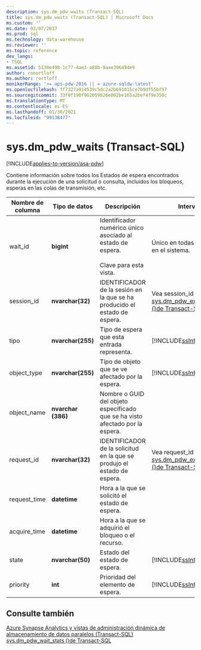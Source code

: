 ```yaml
---
description: sys.dm_pdw_waits (Transact-SQL)
title: sys.dm_pdw_waits (Transact-SQL) | Microsoft Docs
ms.custom: ''
ms.date: 03/07/2017
ms.prod: sql
ms.technology: data-warehouse
ms.reviewer: ''
ms.topic: reference
dev_langs:
- TSQL
ms.assetid: 5130e498-1c77-4ae3-a80b-9aae396494e9
author: ronortloff
ms.author: rortloff
monikerRange: '>= aps-pdw-2016 || = azure-sqldw-latest'
ms.openlocfilehash: ff7327a914539c5dc2a2b691015ce7b9df55bf97
ms.sourcegitcommit: 33f0f190f962059826e002be165a2bef4f9e350c
ms.translationtype: MT
ms.contentlocale: es-ES
ms.lasthandoff: 01/30/2021
ms.locfileid: "99138477"
---
```

# <a name="sysdm_pdw_waits-transact-sql"></a>sys.dm_pdw_waits (Transact-SQL)
[!INCLUDE[applies-to-version/asa-pdw](../../includes/applies-to-version/asa-pdw.md)]

  Contiene información sobre todos los Estados de espera encontrados durante la ejecución de una solicitud o consulta, incluidos los bloqueos, esperas en las colas de transmisión, etc.  
  
|Nombre de columna|Tipo de datos|Descripción|Intervalo|  
|-----------------|---------------|-----------------|-----------|  
|wait_id|**bigint**|Identificador numérico único asociado al estado de espera.<br /><br /> Clave para esta vista.|Único en todas las esperas en el sistema.|  
|session_id|**nvarchar(32)**|IDENTIFICADOR de la sesión en la que se ha producido el estado de espera.|Vea session_id en [sys.dm_pdw_exec_sessions &#40;&#41;de Transact-SQL ](../../relational-databases/system-dynamic-management-views/sys-dm-pdw-exec-sessions-transact-sql.md).|  
|tipo|**nvarchar(255)**|Tipo de espera que esta entrada representa.|[!INCLUDE[ssInfoNA](../../includes/ssinfona-md.md)]|  
|object_type|**nvarchar(255)**|Tipo de objeto que se ve afectado por la espera.|[!INCLUDE[ssInfoNA](../../includes/ssinfona-md.md)]|  
|object_name|**nvarchar (386)**|Nombre o GUID del objeto especificado que se ha visto afectado por la espera.||  
|request_id|**nvarchar(32)**|IDENTIFICADOR de la solicitud en la que se produjo el estado de espera.|Vea request_id en [sys.dm_pdw_exec_requests &#40;&#41;de Transact-SQL ](../../relational-databases/system-dynamic-management-views/sys-dm-pdw-exec-requests-transact-sql.md).|  
|request_time|**datetime**|Hora a la que se solicitó el estado de espera.||  
|acquire_time|**datetime**|Hora a la que se adquirió el bloqueo o el recurso.||  
|state|**nvarchar(50)**|Estado del estado de espera.|[!INCLUDE[ssInfoNA](../../includes/ssinfona-md.md)]|  
|priority|**int**|Prioridad del elemento de espera.|[!INCLUDE[ssInfoNA](../../includes/ssinfona-md.md)]|  
  
## <a name="see-also"></a>Consulte también  
 [Azure Synapse Analytics y vistas de administración dinámica de almacenamiento de datos paralelos &#40;Transact-SQL&#41;](../../relational-databases/system-dynamic-management-views/sql-and-parallel-data-warehouse-dynamic-management-views.md)   
 [sys.dm_pdw_wait_stats &#40;&#41;de Transact-SQL ](../../relational-databases/system-dynamic-management-views/sys-dm-pdw-wait-stats-transact-sql.md)  
  
  
